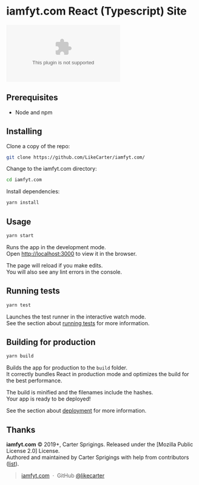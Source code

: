 # iamfyt.com React (Typescript) Site

[![License](https://img.shields.io/github/license/likecarter/iamfyt.com)](https://iamfyt.com)

## Prerequisites

- Node and npm

## Installing

Clone a copy of the repo:

```bash
git clone https://github.com/LikeCarter/iamfyt.com/
```

Change to the iamfyt.com directory:

```bash
cd iamfyt.com
```

Install dependencies:

```bash
yarn install
```

## Usage

```bash
yarn start
```

Runs the app in the development mode.<br>
Open [http://localhost:3000](http://localhost:3000) to view it in the browser.

The page will reload if you make edits.<br>
You will also see any lint errors in the console.

## Running tests

```bash
yarn test
```

Launches the test runner in the interactive watch mode.<br>
See the section about [running tests](https://facebook.github.io/create-react-app/docs/running-tests) for more information.

## Building for production


```bash
yarn build
```
Builds the app for production to the `build` folder.<br>
It correctly bundles React in production mode and optimizes the build for the best performance.

The build is minified and the filenames include the hashes.<br>
Your app is ready to be deployed!

See the section about [deployment](https://facebook.github.io/create-react-app/docs/deployment) for more information.

## Thanks

**iamfyt.com** © 2019+, Carter Sprigings. Released under the [Mozilla Public License 2.0] License.<br>
Authored and maintained by Carter Sprigings with help from contributors ([list][contributors]).

> [iamfyt.com](http://iamfyt.com) &nbsp;&middot;&nbsp;
> GitHub [@likecarter](https://github.com/likecarter)

[License]: https://www.apache.org/licenses/LICENSE-2.0
[contributors]: http://github.com/likecarter/iamfyt.com/contributors
